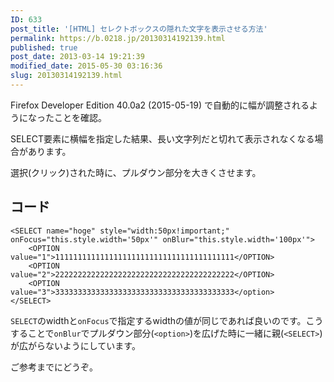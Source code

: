 ```yaml
---
ID: 633
post_title: '[HTML] セレクトボックスの隠れた文字を表示させる方法'
permalink: https://b.0218.jp/20130314192139.html
published: true
post_date: 2013-03-14 19:21:39
modified_date: 2015-05-30 03:16:36
slug: 20130314192139.html
---
```

<div class="alert alert-danger">Firefox Developer Edition 40.0a2 (2015-05-19) で自動的に幅が調整されるようになったことを確認。</div>

SELECT要素に横幅を指定した結果、長い文字列だと切れて表示されなくなる場合があります。

選択(クリック)された時に、プルダウン部分を大きくさせます。

<!--more-->

<h2>コード</h2>

<pre><code class="language-html">&lt;SELECT name="hoge" style="width:50px!important;" onFocus="this.style.width='50px'" onBlur="this.style.width='100px'"&gt;
    &lt;OPTION value="1"&gt;1111111111111111111111111111111111111111&lt;/OPTION&gt;
    &lt;OPTION value="2"&gt;2222222222222222222222222222222222222222&lt;/OPTION&gt;
    &lt;OPTION value="3"&gt;3333333333333333333333333333333333333333&lt;/option&gt;
&lt;/SELECT&gt;
</code></pre>

<code>SELECT</code>のwidthと<code>onFocus</code>で指定するwidthの値が同じであれば良いのです。こうすることで<code>onBlur</code>でプルダウン部分(<code>&lt;option&gt;</code>)を広げた時に一緒に親(<code>&lt;SELECT&gt;</code>)が広がらないようにしています。

ご参考までにどうぞ。